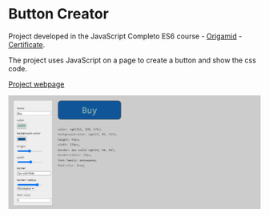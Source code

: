 # Button Creator

Project developed in the JavaScript Completo ES6 course - [Origamid](https://www.origamid.com/curso/javascript-completo-es6/) - [Certificate](https://drive.google.com/file/d/1JHBtJiXVvI38YR4r4t-32_vVImI8nGxY/view).

The project uses JavaScript on a page to create a button and show the css code.

[Project webpage](https://kelwynoliveira.github.io/ButtonCreator/)

[![](./thumb.PNG)](https://kelwynoliveira.github.io/ButtonCreator/)
